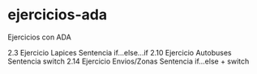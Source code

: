 # ejercicios-ada
Ejercicios con ADA

2.3 Ejercicio Lapices Sentencia if...else...if
2.10 Ejercicio Autobuses Sentencia switch
2.14 Ejercicio Envios/Zonas Sentencia if...else + switch